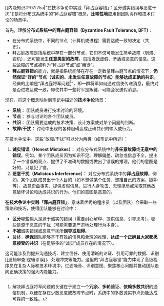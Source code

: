[[内隐知识#^07f75a|"在技术争论中实践「拜占庭容错」：区分诚实错误与恶意干扰"]]是将分布式系统中的“拜占庭容错”概念，**比喻性地**应用到团队协作和技术讨论的场景中。

首先，理解**分布式系统中的拜占庭容错（Byzantine Fault Tolerance, BFT）**：

*  在分布式系统中，不同的节点（计算机或进程）需要达成一致的决定（共识）。
*  拜占庭故障是指系统中存在一部分节点，它们不仅可能发生简单故障（崩溃、宕机），还可能发生**任意类型的故障**，包括发送虚假、矛盾或恶意的信息。这些故障的节点被称为“拜占庭节点”或“叛徒”。
*  **拜占庭容错**的能力，就是指系统能够在存在一定数量拜占庭节点的情况下，**仍然保证“好的”节点（诚实的、未发生任意故障的节点）能够达成正确的共识**。经典的比喻是“拜占庭将军问题[^1]”，即一群将军如何通过信使传递消息，最终对是否进攻达成一致，即使其中一些将军是叛徒，可能会发送假消息。

现在，将这个概念映射到笔记中描述的**技术争论**场景：

*   **系统：** 团队成员进行技术讨论的环境。
*   **节点：** 参与讨论的各个团队成员。
*   **共识：** 团队需要达成的技术决策、设计方案或对某个问题的判断。
*   **故障/干扰：** 讨论中出现的各种阻碍达成正确共识的输入或行为。

在技术争论中，这些“故障/干扰”可以分为两类（如笔记中所述）：

1.  **诚实错误（Honest Mistakes）：** 对应分布式系统中的**非任意故障**或**无意中的错误**。例如，某个团队成员因为知识不足、理解偏差、疏忽或信息不全，提出了一个错误的观点、提供了不准确的数据或做出了错误的推理。他们的意图是好的，只是犯了错。
2.  **恶意干扰（Malicious Interference）：** 对应分布式系统中的**拜占庭故障**。例如，某个团队成员出于个人目的（如不想做某个任务、想推自己的方案、嫉妒等），故意歪曲事实、提供虚假信息、进行人身攻击、无理搅局或采取其他故意破坏讨论和达成共识的行为。他们的意图是恶意的。

**在技术争论中实践「拜占庭容错」**，意味着优秀的程序员（以及团队）会采取一些策略和技巧，使得团队能够在讨论中：

*   **区分**哪些输入是源于诚实的错误（需要耐心解释、提供信息、引导思考），哪些是源于恶意的干扰（可能需要更严肃地处理行为本身）。
*   **不被**诚实错误或恶意干扰所**误导或阻碍**。
*   最终，**确保**团队能够基于有效的信息和合理的推理，**达成一个正确且大家都愿意接受的共识**（在足够多的“诚实”成员存在的情况下）。

这可能涉及到提升沟通技巧、建立信任、使用清晰的论证、引用可靠的数据、识别[[逻辑审查|逻辑谬误]]、处理冲突等能力。这里的“拜占庭容错”能力体现了高级程序员在复杂人际和技术环境中，过滤噪音、识别意图、聚焦核心问题并推动团队走向正确决策的强大内隐能力。

[^1]: 解决拜占庭将军问题的关键在于建立一个**冗余、多轮验证、依赖多数共识**的通信机制，以便在存在少数恶意或故障节点时，系统中的多数诚实节点仍能达成可靠的一致性。
